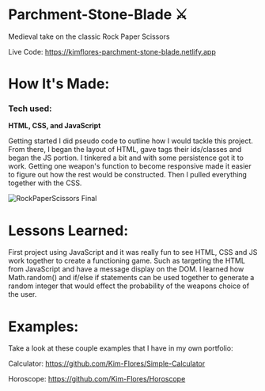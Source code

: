  # Parchment-Stone-Blade :crossed_swords:
Medieval take on the classic Rock Paper Scissors

Live Code: https://kimflores-parchment-stone-blade.netlify.app

# How It's Made:
### Tech used: 

**HTML, CSS, and JavaScript**

Getting started I did pseudo code to outline how I would tackle this project. From there, I began the layout of HTML, gave tags their ids/classes and began the JS portion. I tinkered a bit and with some persistence got it to work. Getting one weapon's function to become responsive made it easier to figure out how the rest would be constructed. Then I pulled everything together with the CSS. 

![RockPaperScissors Final](RPSimg.png)


# Lessons Learned:
First project using JavaScript and it was really fun to see HTML, CSS and JS work together to create a functioning game. Such as targeting the HTML from JavaScript and have a message display on the DOM. I learned how Math.random() and if/else if statements can be used together to generate a random integer that would effect the probability of the weapons choice of the user. 

# Examples:
Take a look at these couple examples that I have in my own portfolio:

Calculator: https://github.com/Kim-Flores/Simple-Calculator

Horoscope: https://github.com/Kim-Flores/Horoscope

